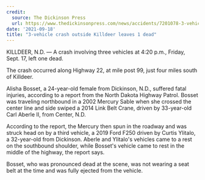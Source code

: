 ```yaml
---
credit:
  source: The Dickinson Press
  url: https://www.thedickinsonpress.com/news/accidents/7201078-3-vehicle-crash-outside-Killdeer-leaves-1-dead
date: '2021-09-18'
title: "3-vehicle crash outside Killdeer leaves 1 dead"
---
```

KILLDEER, N.D. — A crash involving three vehicles at 4:20 p.m., Friday, Sept. 17, left one dead.

The crash occurred along Highway 22, at mile post 99, just four miles south of Killdeer.

Alisha Bosset, a 24-year-old female from Dickinson, N.D., suffered fatal injuries, according to a report from the North Dakota Highway Patrol. Bosset was traveling northbound in a 2002 Mercury Sable when she crossed the center line and side swiped a 2014 Link Belt Crane, driven by 33-year-old Carl Aberle II, from Center, N.D.

According to the report, the Mercury then spun in the roadway and was struck head on by a third vehicle, a 2019 Ford F250 driven by Curtis Ylitalo, a 32-year-old from Dickinson. Aberle and Ylitalo's vehicles came to a rest on the southbound shoulder, while Bosset's vehicle came to rest in the middle of the highway, the report says.

Bosset, who was pronounced dead at the scene, was not wearing a seat belt at the time and was fully ejected from the vehicle.

